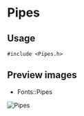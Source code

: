 Pipes
==========

Usage
------

    #include <Pipes.h>

Preview images
--------------
* Fonts::Pipes 

![Pipes](https://raw.githubusercontent.com/DisplayCore/Pipes/master/Preview/Pipes.png)

